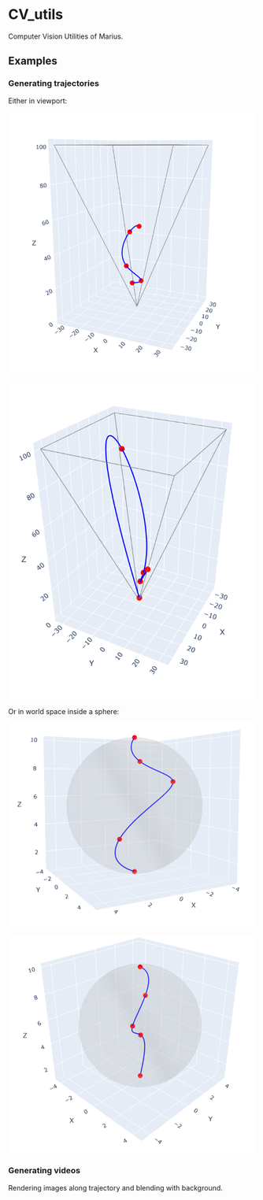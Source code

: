 # CV_utils
Computer Vision Utilities of Marius.

## Examples

### Generating trajectories

Either in viewport:

![alt text](assets/readme/trajvp1.png)

![alt text](assets/readme/trajvp2.png)

Or in world space inside a sphere:

![alt text](assets/readme/trajs1.png)

![alt text](assets/readme/trajs2.png)


### Generating videos

Rendering images along trajectory and blending with background.
